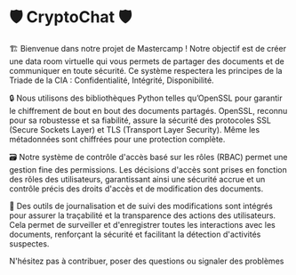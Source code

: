 # 🛡️ CryptoChat 🛡️

🏗️ Bienvenue dans notre projet de Mastercamp ! Notre objectif est de créer une data room virtuelle qui vous permets de partager des documents et de communiquer en toute sécurité. Ce système respectera les principes de la Triade de la CIA : Confidentialité, Intégrité, Disponibilité.

🔒 Nous utilisons des bibliothèques Python telles qu’OpenSSL pour garantir le chiffrement de bout en bout des documents partagés. OpenSSL, reconnu pour sa robustesse et sa fiabilité, assure la sécurité des protocoles SSL (Secure Sockets Layer) et TLS (Transport Layer Security). Même les métadonnées sont chiffrées pour une protection complète.

🗃️ Notre système de contrôle d'accès basé sur les rôles (RBAC) permet une gestion fine des permissions. Les décisions d'accès sont prises en fonction des rôles des utilisateurs, garantissant ainsi une sécurité accrue et un contrôle précis des droits d'accès et de modification des documents.

🔧 Des outils de journalisation et de suivi des modifications sont intégrés pour assurer la traçabilité et la transparence des actions des utilisateurs. Cela permet de surveiller et d'enregistrer toutes les interactions avec les documents, renforçant la sécurité et facilitant la détection d'activités suspectes.

N'hésitez pas à contribuer, poser des questions ou signaler des problèmes
